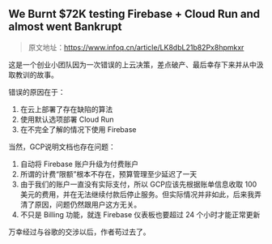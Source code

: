 ## We Burnt $72K testing Firebase + Cloud Run and almost went Bankrupt
> 原文地址：<https://www.infoq.cn/article/LK8dbL21b82Px8hpmkxr>

这是一个创业小团队因为一次错误的上云决策，差点破产、最后幸存下来并从中汲取教训的故事。

错误的原因在于：
1. 在云上部署了存在缺陷的算法
2. 使用默认选项部署 Cloud Run
3. 在不完全了解的情况下使用 Firebase

当然，GCP说明文档也存在问题：
1. 自动将 Firebase 账户升级为付费账户
2. 所谓的计费“限额”根本不存在，预算管理至少延迟了一天
3. 由于我们的账户一直没有实际支付，所以 GCP应该先根据账单信息收取 100美元的费用，并在无法继续付款后停止服务。但实际情况并非如此，后来我弄清了原因，问题仍然跟用户这方无关。
4. 不只是 Billing 功能，就连 Firebase 仪表板也要超过 24 个小时才能正常更新

万幸经过与谷歌的交涉以后，作者苟过去了。